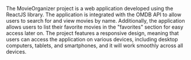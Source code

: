 The MovieOrganizer project is a web application developed using the ReactJS library. The application is integrated with the OMDB API to allow users to search for and view movies by name. Additionally, the application allows users to list their favorite movies in the "favorites" section for easy access later on. The project features a responsive design, meaning that users can access the application on various devices, including desktop computers, tablets, and smartphones, and it will work smoothly across all devices.
